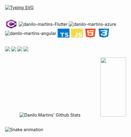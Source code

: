 <!--
<img width=100% src="https://capsule-render.vercel.app/api?type=waving&color=#383A59&height=120&section=header"/>
-->
[![Typing SVG](https://readme-typing-svg.herokuapp.com/?color=bcc2cd&size=35&center=true&vCenter=true&width=1000&lines=Hello+World!;My+name+is+Danilo+Martins;I'm+developer;Be+welcome!+:%29)](https://git.io/typing-svg)

<div style="display: inline_block">
  <br>
  <img align="center" alt="danilo-martins-csharp" height="30" width="40" src="https://raw.githubusercontent.com/devicons/devicon/master/icons/csharp/csharp-original.svg">
  <img align="center" alt="danilo-martins-Flutter" height="30" width="40" src="https://cdn.jsdelivr.net/gh/devicons/devicon/icons/flutter/flutter-original.svg">
  <img align="center" alt="danilo-martins-azure" height="30" width="40" src="https://cdn.jsdelivr.net/gh/devicons/devicon/icons/azure/azure-original.svg">
  <img align="center" alt="danilo-martins-angular" height="30" width="40" src="https://cdn.jsdelivr.net/gh/devicons/devicon/icons/angularjs/angularjs-original.svg">
  <img align="center" alt="danilo-martins-Ts" height="30" width="40" src="https://raw.githubusercontent.com/devicons/devicon/master/icons/typescript/typescript-plain.svg">
  <img align="center" alt="danilo-martins-Js" height="30" width="40" src="https://raw.githubusercontent.com/devicons/devicon/master/icons/javascript/javascript-plain.svg">
  <img align="center" alt="danilo-martins-HTML" height="30" width="40" src="https://raw.githubusercontent.com/devicons/devicon/master/icons/html5/html5-original.svg">
  <img align="center" alt="danilo-martins-CSS" height="30" width="40" src="https://raw.githubusercontent.com/devicons/devicon/master/icons/css3/css3-original.svg">
</div>

##
<div> 
  <a href="https://www.linkedin.com/in/danilomartins18" target="_blank"><img src="https://img.shields.io/badge/-LinkedIn-%230077B5?style=for-the-badge&logo=linkedin&logoColor=white" target="_blank"></a> 
  <a href = "mailto:danilomartins18@gmail.com"><img src="https://img.shields.io/badge/Gmail-D14836?style=for-the-badge&logo=gmail&logoColor=white" target="_blank"></a>
  <a href="https://instagram.com/danilomartins18" target="_blank"><img src="https://img.shields.io/badge/-Instagram-%23E4405F?style=for-the-badge&logo=instagram&logoColor=white" target="_blank"></a>
 <a href="https://facebook.com/danilomartins18" target="_blank"><img src="https://img.shields.io/badge/Facebook-1877F2?style=for-the-badge&logo=facebook&logoColor=white" target="_blank"></a> 
</div>

<br />

<div align="center">  
  <img width="49%" height="195px" src="https://github-readme-stats.vercel.app/api?username=danilomartins18&show_icons=true&count_private=true&include_all_commits=true&theme=dracula" alt="Danilo Martins' Github Stats" /> 
  <img width="41%" height="195px" src="https://github-readme-stats.vercel.app/api/top-langs/?username=danilomartins18&layout=compact&theme=dracula" />
</div>

<br />

![Snake animation](https://github.com/danilomartins18/danilomartins18/blob/output/github-contribution-grid-snake.svg)

